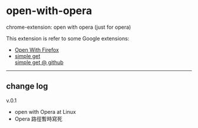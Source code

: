 open-with-opera
===============

chrome-extension: open with opera (just for opera)

This extension is refer to some Google extensions:

+ [Open With Firefox](https://chrome.google.com/webstore/detail/open-with-firefox/jmjejjdalfogiopknpabihjhplfkjjjk)
+ [simple get](https://code.google.com/p/simple-get/)  
    [simple get @ github](https://github.com/repinel/SimpleGet/tree/master/SimpleGet)

---

## change log

v.0.1
* open with Opera at Linux
* Opera 路徑暫時寫死